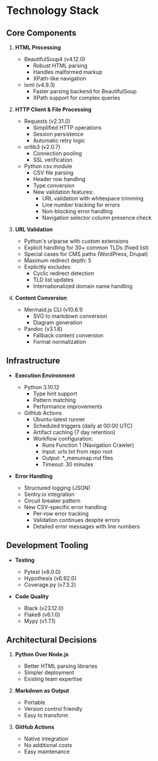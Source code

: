 # Technology Stack

## Core Components

1. **HTML Processing**

   - BeautifulSoup4 (v4.12.0)
     - Robust HTML parsing
     - Handles malformed markup
     - XPath-like navigation
   - lxml (v4.9.3)
     - Faster parsing backend for BeautifulSoup
     - XPath support for complex queries

2. **HTTP Client & File Processing**

   - Requests (v2.31.0)
     - Simplified HTTP operations
     - Session persistence
     - Automatic retry logic
   - urllib3 (v2.0.7)
     - Connection pooling
     - SSL verification
   - Python csv module
     - CSV file parsing
     - Header row handling
     - Type conversion
     - New validation features:
       - URL validation with whitespace trimming
       - Line number tracking for errors
       - Non-blocking error handling
       - Navigation selector column presence check

3. **URL Validation**

   - Python's urlparse with custom extensions
   - Explicit handling for 30+ common TLDs (fixed list)
   - Special cases for CMS paths (WordPress, Drupal)
   - Maximum redirect depth: 5
   - Explicitly excludes:
     - Cyclic redirect detection
     - TLD list updates
     - Internationalized domain name handling

4. **Content Conversion**
   - Mermaid.js CLI (v10.6.1)
     - SVG to markdown conversion
     - Diagram generation
   - Pandoc (v3.1.6)
     - Fallback content conversion
     - Format normalization

## Infrastructure

- **Execution Environment**

  - Python 3.10.12
    - Type hint support
    - Pattern matching
    - Performance improvements
  - GitHub Actions
    - Ubuntu-latest runner
    - Scheduled triggers (daily at 00:00 UTC)
    - Artifact caching (7 day retention)
    - Workflow configuration:
      - Runs Function 1 (Navigation Crawler)
      - Input: urls.txt from repo root
      - Output: \*\_menumap.md files
      - Timeout: 30 minutes

- **Error Handling**
  - Structured logging (JSON)
  - Sentry.io integration
  - Circuit breaker pattern
  - New CSV-specific error handling:
    - Per-row error tracking
    - Validation continues despite errors
    - Detailed error messages with line numbers

## Development Tooling

- **Testing**

  - Pytest (v8.0.0)
  - Hypothesis (v6.92.0)
  - Coverage.py (v7.3.2)

- **Code Quality**
  - Black (v23.12.0)
  - Flake8 (v6.1.0)
  - Mypy (v1.7.1)

## Architectural Decisions

1. **Python Over Node.js**

   - Better HTML parsing libraries
   - Simpler deployment
   - Existing team expertise

2. **Markdown as Output**

   - Portable
   - Version control friendly
   - Easy to transform

3. **GitHub Actions**
   - Native integration
   - No additional costs
   - Easy maintenance
